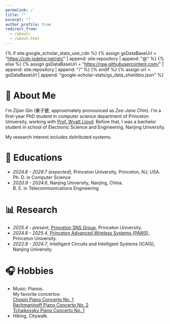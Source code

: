 ```yaml
---
permalink: /
title: ""
excerpt: ""
author_profile: true
redirect_from: 
  - /about/
  - /about.html
---
```


{% if site.google_scholar_stats_use_cdn %}
{% assign gsDataBaseUrl = "https://cdn.jsdelivr.net/gh/" | append: site.repository | append: "@" %}
{% else %}
{% assign gsDataBaseUrl = "https://raw.githubusercontent.com/" | append: site.repository | append: "/" %}
{% endif %}
{% assign url = gsDataBaseUrl | append: "google-scholar-stats/gs_data_shieldsio.json" %}

<span class='anchor' id='about-me'></span>

# 👻 About Me
I'm Zijian Qin (秦子健, approximately pronounced as *Zee-Jane Chin*). I'm a first-year PhD student in computer science department of Princeton University, working with [Prof. Wyatt Lloyd](https://www.cs.princeton.edu/~wlloyd/). Before that, I was a bachelor student in school of Electronic Science and Engineering, Nanjing University. 

My research interest includes dsitributed systems. 

# 📖 Educations
- *2024.8 - 2029.7 (expected)*, Princeton University, Princeton, NJ, USA.<br>
  Ph. D. in Computer Science
- *2020.9 - 2024.6*, Nanjing University, Nanjing, China.<br>
  B. E. in Telecommunications Engineering

# 📊 Research
- *2025.4 - present*, [Princeton SNS Group](https://sns.cs.princeton.edu/), Princeton University. <br>
- *2024.8 - 2025.4*, [Princeton Advanced Wireless Systems (PAWS)](https://paws.princeton.edu/), Princeton University. <br>
- *2022.8 - 2024.7*, Intelligent Circuits and Intelligent Systems (ICAIS), Nanjing University.

# 🎧 Hobbies
- Music: Pianos.<br>
  My favorite concertos: <br>
  [Chopin Piano Concerto No. 1](https://www.youtube.com/watch?v=UcOjKXIR8Iw)<br>
  [Rachmaninoff Piano Concerto No. 2](https://www.youtube.com/watch?v=l4zkc7KEvYM)<br>
  [Tchaikovsky Piano Concerto No. 1](https://www.youtube.com/watch?v=hNfpMRSCFPE)<br>
- Hiking, Citywalk.
